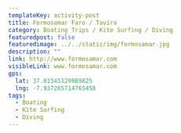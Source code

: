 ```yaml
---
templateKey: activity-post
title: Formosamar Faro / Tavira
category: Boating Trips / Kite Surfing / Diving
featuredpost: false
featuredimage: ../../static/img/formosamar.jpg
description: ""
link: http://www.formosamar.com 
visibleLink: www.formosamar.com
gps:
  lat: 37.01545129989825
  lng: -7.937265714765458
tags:
  - Boating
  - Kite Surfing
  - Diving
---
```


